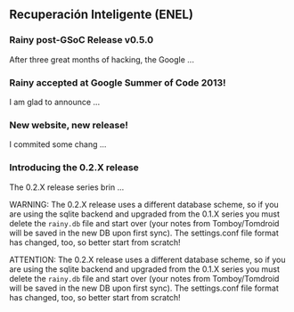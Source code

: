 Recuperación Inteligente (ENEL)
-----

### Rainy post-GSoC Release v0.5.0

After three great months of hacking, the Google ...

### Rainy accepted at Google Summer of Code 2013!

I am glad to announce ...

### New website, new release!

I commited some chang ...

### Introducing the 0.2.X release

The 0.2.X release series brin ...

WARNING: The 0.2.X release uses a different database scheme, so if you are using the sqlite backend and upgraded from the 0.1.X series you must delete the `rainy.db` file and start over (your notes from Tomboy/Tomdroid will be saved in the new DB upon first sync). The settings.conf file format has changed, too, so better start from scratch!

ATTENTION: The 0.2.X release uses a different database scheme, so if you are using the sqlite backend and upgraded from the 0.1.X series you must delete the `rainy.db` file and start over (your notes from Tomboy/Tomdroid will be saved in the new DB upon first sync). The settings.conf file format has changed, too, so better start from scratch!


[united]: http://bootswatch.com/
[blog]: http://exceptionrethrown.wordpress.com/
[stefan]: https://plus.google.com/107845688101586158412
[tomdroid]: https://launchpad.net/tomdroid
